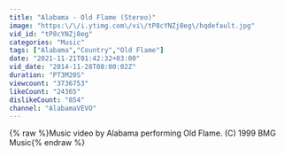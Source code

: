 ```yaml
---
title: "Alabama - Old Flame (Stereo)"
image: "https:\/\/i.ytimg.com\/vi\/tP8cYNZj8eg\/hqdefault.jpg"
vid_id: "tP8cYNZj8eg"
categories: "Music"
tags: ["Alabama","Country","Old Flame"]
date: "2021-11-21T01:42:32+03:00"
vid_date: "2014-11-28T08:00:02Z"
duration: "PT3M20S"
viewcount: "3736753"
likeCount: "24365"
dislikeCount: "854"
channel: "AlabamaVEVO"
---
```

{% raw %}Music video by Alabama performing Old Flame. (C) 1999 BMG Music{% endraw %}
